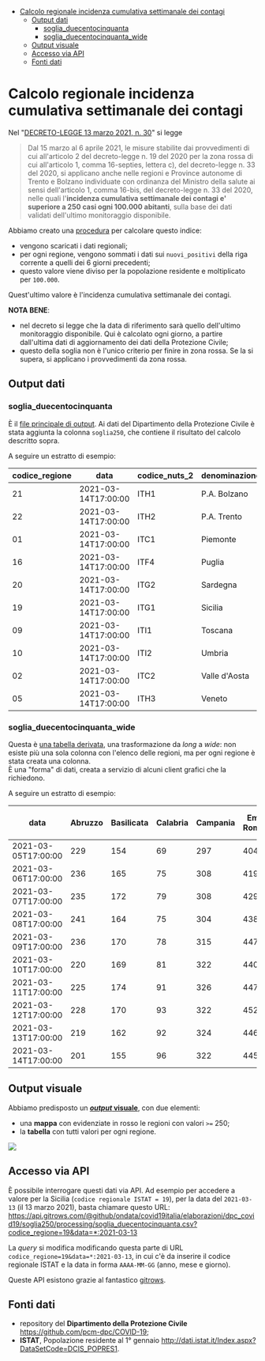 - [Calcolo regionale incidenza cumulativa settimanale dei contagi](#calcolo-regionale-incidenza-cumulativa-settimanale-dei-contagi)
  - [Output dati](#output-dati)
    - [soglia_duecentocinquanta](#soglia_duecentocinquanta)
    - [soglia_duecentocinquanta_wide](#soglia_duecentocinquanta_wide)
  - [Output visuale](#output-visuale)
  - [Accesso via API](#accesso-via-api)
  - [Fonti dati](#fonti-dati)

# Calcolo regionale incidenza cumulativa settimanale dei contagi

Nel "[DECRETO-LEGGE 13 marzo 2021, n. 30](https://www.gazzettaufficiale.it/eli/id/2021/03/13/21G00040/sg)" si legge

> Dal 15 marzo al 6 aprile 2021, le misure stabilite dai provvedimenti di cui all'articolo 2 del decreto-legge n. 19 del 2020 per la zona rossa di cui all'articolo 1, comma 16-septies, lettera c), del decreto-legge n. 33 del 2020, si applicano anche nelle regioni e Province autonome di Trento e Bolzano individuate con ordinanza del Ministro della salute ai sensi dell'articolo 1, comma 16-bis, del decreto-legge n. 33 del 2020, nelle quali l'**incidenza cumulativa settimanale dei contagi e' superiore a 250 casi ogni 100.000 abitanti**, sulla base dei dati validati dell'ultimo monitoraggio disponibile.

Abbiamo creato una [procedura](soglia250.sh) per calcolare questo indice:
- vengono scaricati i dati regionali;
- per ogni regione, vengono sommati i dati sui `nuovi_positivi` della riga corrente a quelli dei 6 giorni precedenti;
- questo valore viene diviso per la popolazione residente e moltiplicato per `100.000`.

Quest'ultimo valore è l'incidenza cumulativa settimanale dei contagi.

**NOTA BENE**:

- nel decreto si legge che la data di riferimento sarà quello dell'ultimo monitoraggio disponibile. Qui è calcolato ogni giorno, a partire dall'ultima dati di aggiornamento dei dati della Protezione Civile;
- questo della soglia non è l'unico criterio per finire in zona rossa. Se la si supera, si applicano i provvedimenti da zona rossa.

## Output dati

### soglia_duecentocinquanta

È il [file principale di output](processing/soglia_duecentocinquanta.csv). Ai dati del Dipartimento della Protezione Civile è stata aggiunta la colonna `soglia250`, che contiene il risultato del calcolo descritto sopra.

A seguire un estratto di esempio:

| codice_regione | data | codice_nuts_2 | denominazione_regione | soglia250 |
| --- | --- | --- | --- | --- |
| 21 | 2021-03-14T17:00:00 | ITH1 | P.A. Bolzano | 209 |
| 22 | 2021-03-14T17:00:00 | ITH2 | P.A. Trento | 342 |
| 01 | 2021-03-14T17:00:00 | ITC1 | Piemonte | 331 |
| 16 | 2021-03-14T17:00:00 | ITF4 | Puglia | 256 |
| 20 | 2021-03-14T17:00:00 | ITG2 | Sardegna | 46 |
| 19 | 2021-03-14T17:00:00 | ITG1 | Sicilia | 91 |
| 09 | 2021-03-14T17:00:00 | ITI1 | Toscana | 231 |
| 10 | 2021-03-14T17:00:00 | ITI2 | Umbria | 177 |
| 02 | 2021-03-14T17:00:00 | ITC2 | Valle d'Aosta | 147 |
| 05 | 2021-03-14T17:00:00 | ITH3 | Veneto | 242 |

### soglia_duecentocinquanta_wide

Questa è [una tabella derivata](processing/soglia_duecentocinquanta_wide.csv), una trasformazione da *long* a *wide*: non esiste più una sola colonna con l'elenco delle regioni, ma per ogni regione è stata creata una colonna.<br>
È una "forma" di dati, creata a servizio di alcuni client grafici che la richiedono.

A seguire un estratto di esempio:

| data | Abruzzo | Basilicata | Calabria | Campania | Emilia-Romagna | Friuli Venezia Giulia | Lazio | Liguria | Lombardia | Marche | Molise | P.A. Bolzano | P.A. Trento | Piemonte | Puglia | Sardegna | Sicilia | Toscana | Umbria | Valle d'Aosta | Veneto |
| --- | --- | --- | --- | --- | --- | --- | --- | --- | --- | --- | --- | --- | --- | --- | --- | --- | --- | --- | --- | --- | --- |
| 2021-03-05T17:00:00 | 229 | 154 | 69 | 297 | 404 | 300 | 168 | 155 | 285 | 327 | 191 | 322 | 356 | 251 | 201 | 34 | 75 | 210 | 192 | 70 | 170 |
| 2021-03-06T17:00:00 | 236 | 165 | 75 | 308 | 419 | 316 | 172 | 150 | 300 | 330 | 187 | 294 | 352 | 265 | 210 | 33 | 76 | 215 | 198 | 74 | 175 |
| 2021-03-07T17:00:00 | 235 | 172 | 79 | 308 | 429 | 326 | 173 | 159 | 308 | 347 | 161 | 285 | 342 | 280 | 213 | 34 | 79 | 223 | 202 | 54 | 182 |
| 2021-03-08T17:00:00 | 241 | 164 | 75 | 304 | 438 | 347 | 175 | 153 | 310 | 341 | 159 | 279 | 347 | 282 | 212 | 36 | 79 | 226 | 198 | 75 | 185 |
| 2021-03-09T17:00:00 | 236 | 170 | 78 | 315 | 447 | 356 | 179 | 147 | 313 | 341 | 161 | 268 | 346 | 291 | 218 | 41 | 80 | 224 | 191 | 77 | 193 |
| 2021-03-10T17:00:00 | 220 | 169 | 81 | 322 | 440 | 371 | 182 | 145 | 312 | 350 | 149 | 256 | 355 | 304 | 226 | 38 | 83 | 228 | 190 | 86 | 199 |
| 2021-03-11T17:00:00 | 225 | 174 | 91 | 326 | 447 | 400 | 183 | 145 | 318 | 350 | 158 | 246 | 381 | 308 | 231 | 41 | 85 | 230 | 192 | 103 | 202 |
| 2021-03-12T17:00:00 | 228 | 170 | 93 | 322 | 452 | 412 | 187 | 149 | 329 | 340 | 137 | 231 | 358 | 323 | 240 | 42 | 89 | 231 | 184 | 114 | 211 |
| 2021-03-13T17:00:00 | 219 | 162 | 92 | 324 | 446 | 436 | 195 | 151 | 330 | 350 | 155 | 224 | 342 | 331 | 246 | 44 | 90 | 232 | 174 | 126 | 235 |
| 2021-03-14T17:00:00 | 201 | 155 | 96 | 322 | 445 | 448 | 202 | 147 | 330 | 335 | 150 | 209 | 342 | 331 | 256 | 46 | 91 | 231 | 177 | 147 | 242 |

## Output visuale

Abbiamo predisposto un [***output* visuale**](https://bl.ocks.org/aborruso/raw/28374f1d59a5d9880c4c76dc66865cd8/), con due elementi:

- una **mappa** con evidenziate in rosso le regioni con valori `>=` 250;
- la **tabella** con tutti valori per ogni regione.

[![](https://i.imgur.com/5nHPnCz.png)](https://bl.ocks.org/aborruso/raw/28374f1d59a5d9880c4c76dc66865cd8/)

## Accesso via API

È possibile interrogare questi dati via API. Ad esempio per accedere a valore per la Sicilia (`codice regionale ISTAT = 19`), per la data del `2021-03-13` (il 13 marzo 2021), basta chiamare questo URL:
<https://api.gitrows.com/@github/ondata/covid19italia/elaborazioni/dpc_covid19/soglia250/processing/soglia_duecentocinquanta.csv?codice_regione=19&data=*:2021-03-13>

La *query* si modifica modificando questa parte di URL `codice_regione=19&data=*:2021-03-13`, in cui c'è da inserire il codice regionale ISTAT e la data in forma `AAAA-MM-GG` (anno, mese e giorno).

Queste API esistono grazie al fantastico [gitrows](https://gitrows.com/).

## Fonti dati

- repository del **Dipartimento della Protezione Civile** <https://github.com/pcm-dpc/COVID-19>;
- **ISTAT**, Popolazione residente al 1° gennaio <http://dati.istat.it/Index.aspx?DataSetCode=DCIS_POPRES1>.
